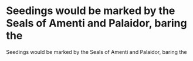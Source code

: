 # Seedings would be marked by the Seals of Amenti and Palaidor, baring the

Seedings would be marked by the Seals of Amenti and Palaidor, baring the